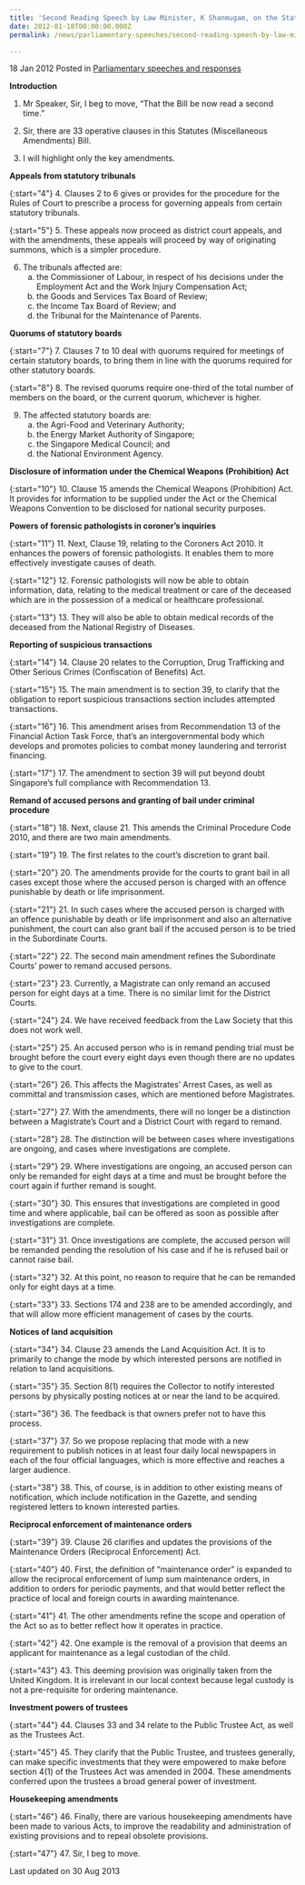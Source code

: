 ```yaml
---
title: 'Second Reading Speech by Law Minister, K Shanmugam, on the Statutes (Miscellaneous Amendments) Bill'
date: 2012-01-18T00:00:00.000Z
permalink: /news/parliamentary-speeches/second-reading-speech-by-law-minister-k-shanmugam-on-the-statutes-miscellaneous-amendments-bill

---
```




18 Jan 2012 Posted in [Parliamentary speeches and responses](/news/parliamentary-speeches) 

**Introduction**

1. Mr Speaker, Sir, I beg to move, “That the Bill be now read a second time.”

2. Sir, there are 33 operative clauses in this Statutes (Miscellaneous Amendments) Bill.

3. I will highlight only the key amendments.


**Appeals from statutory tribunals**


{:start="4"}
4. Clauses 2 to 6 gives or provides for the procedure for the Rules of Court to prescribe a process for governing appeals from certain statutory tribunals.


{:start="5"}
5. These appeals now proceed as district court appeals, and with the amendments, these appeals will proceed by way of originating summons, which is a simpler procedure.


<ol start="6">
<li>The tribunals affected are:

<ol style="list-style-type: lower-alpha">
<li>the Commissioner of Labour, in respect of his decisions under the Employment Act and the Work Injury Compensation Act; </li>

<li>the Goods and Services Tax Board of Review; </li>

<li>the Income Tax Board of Review; and </li>

<li>the Tribunal for the Maintenance of Parents. </li>

</ol>

</li>
</ol>


**Quorums of statutory boards**


{:start="7"}
7. Clauses 7 to 10 deal with quorums required for meetings of certain statutory boards, to bring them in line with the quorums required for other statutory boards. 


{:start="8"}
8. The revised quorums require one-third of the total number of members on the board, or the current quorum, whichever is higher.     



<ol start="9">
<li> The affected statutory boards are:
<ol style="list-style-type: lower-alpha">
<li>the Agri-Food and Veterinary Authority; </li>

<li> the Energy Market Authority of Singapore; </li>

<li>the Singapore Medical Council; and </li>

<li>the National Environment Agency. </li>

</ol>
</li>
</ol>

**Disclosure of information under the Chemical Weapons (Prohibition) Act**


{:start="10"}
10. Clause 15 amends the Chemical Weapons (Prohibition) Act. It provides for information to be supplied under the Act or the Chemical Weapons Convention to be disclosed for national security purposes.


**Powers of forensic pathologists in coroner’s inquiries**


{:start="11"}
11. Next, Clause 19, relating to the Coroners Act 2010. It enhances the powers of forensic pathologists. It enables them to more effectively investigate causes of death.


{:start="12"}
12. Forensic pathologists will now be able to obtain information, data, relating to the medical treatment or care of the deceased which are in the possession of a medical or healthcare professional.


{:start="13"}
13. They will also be able to obtain medical records of the deceased from the National Registry of Diseases.

**Reporting of suspicious transactions**


{:start="14"}
14. Clause 20 relates to the Corruption, Drug Trafficking and Other Serious Crimes (Confiscation of Benefits) Act.


{:start="15"}
15. The main amendment is to section 39, to clarify that the obligation to report suspicious transactions section includes attempted transactions.


{:start="16"}
16. This amendment arises from Recommendation 13 of the Financial Action Task Force, that’s an intergovernmental body which develops and promotes policies to combat money laundering and terrorist financing.


{:start="17"}
17. The amendment to section 39 will put beyond doubt Singapore’s full compliance with Recommendation 13.


**Remand of accused persons and granting of bail under criminal procedure**


{:start="18"}
18. Next, clause 21. This amends the Criminal Procedure Code 2010, and there are two main amendments.


{:start="19"}
19. The first relates to the court’s discretion to grant bail.


{:start="20"}
20. The amendments provide for the courts to grant bail in all cases except those where the accused person is charged with an offence punishable by death or life imprisonment.

{:start="21"}
21. In such cases where the accused person is charged with an offence punishable by death or life imprisonment and also an alternative punishment, the court can also grant bail if the accused person is to be tried in the Subordinate Courts.

{:start="22"}
22. The second main amendment refines the Subordinate Courts’ power to remand accused persons.

{:start="23"}
23. Currently, a Magistrate can only remand an accused person for eight days at a time. There is no similar limit for the District Courts.

{:start="24"}
24. We have received feedback from the Law Society that this does not work well.

{:start="25"}
25. An accused person who is in remand pending trial must be brought before the court every eight days even though there are no updates to give to the court.

{:start="26"}
26. This affects the Magistrates’ Arrest Cases, as well as committal and transmission cases, which are mentioned before Magistrates.

{:start="27"}
27. With the amendments, there will no longer be a distinction between a Magistrate’s Court and a District Court with regard to remand.

{:start="28"}
28. The distinction will be between cases where investigations are ongoing, and cases where investigations are complete.

{:start="29"}
29.  Where investigations are ongoing, an accused person can only be remanded for eight days at a time and must be brought before the court again if further remand is sought.

{:start="30"}
30. This ensures that investigations are completed in good time and where applicable, bail can be offered as soon as possible after investigations are complete.

{:start="31"}
31. Once investigations are complete, the accused person will be remanded pending the resolution of his case and if he is refused bail or cannot raise bail.

{:start="32"}
32. At this point, no reason to require that he can be remanded only for eight days at a time.

{:start="33"}
33. Sections 174 and 238 are to be amended accordingly, and that will allow more efficient management of cases by the courts.  

**Notices of land acquisition**

{:start="34"}
34. Clause 23 amends the Land Acquisition Act. It is to primarily to change the mode by which interested persons are notified in relation to land acquisitions.

{:start="35"}
35. Section 8(1) requires the Collector to notify interested persons by physically posting notices at or near the land to be acquired.

{:start="36"}
36. The feedback is that owners prefer not to have this process.

{:start="37"}
37. So we propose replacing that mode with a new requirement to publish notices in at least four daily local newspapers in each of the four official languages, which is more effective and reaches a larger audience. 

{:start="38"}
38. This, of course, is in addition to other existing means of notification, which include notification in the Gazette, and sending registered letters to known interested parties.


**Reciprocal enforcement of maintenance orders**  

{:start="39"}
39. Clause 26 clarifies and updates the provisions of the Maintenance Orders (Reciprocal Enforcement) Act.

{:start="40"}
40. First, the definition of “maintenance order” is expanded to allow the reciprocal enforcement of lump sum maintenance orders, in addition to orders for periodic payments, and that would better reflect the practice of local and foreign courts in awarding maintenance.

{:start="41"}
41. The other amendments refine the scope and operation of the Act so as to better reflect how it operates in practice.

{:start="42"}
42. One example is the removal of a provision that deems an applicant for maintenance as a legal custodian of the child.

{:start="43"}
43. This deeming provision was originally taken from the United Kingdom. It is irrelevant in our local context because legal custody is not a pre-requisite for ordering maintenance.

**Investment powers of trustees**  

{:start="44"}
44. Clauses 33 and 34 relate to the Public Trustee Act, as well as the Trustees Act.

{:start="45"}
45. They clarify that the Public Trustee, and trustees generally, can make specific investments that they were empowered to make before section 4(1) of the Trustees Act was amended in 2004. These amendments conferred upon the trustees a broad general power of investment.


**Housekeeping amendments**

{:start="46"}
46. Finally, there are various housekeeping amendments have been made to various Acts, to improve the readability and administration of existing provisions and to repeal obsolete provisions.

{:start="47"}
47. Sir, I beg to move.


<p class="right-side-updated">Last updated on 30 Aug 2013</p> 

